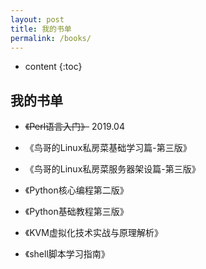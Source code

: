 ```yaml
---
layout: post
title: 我的书单
permalink: /books/
---
```


* content
{:toc}


我的书单
-----------------------------------------------------------------

+ ~~《Perl语言入门》~~   2019.04

+ 《鸟哥的Linux私房菜基础学习篇-第三版》

+ 《鸟哥的Linux私房菜服务器架设篇-第三版》

+ 《Python核心编程第二版》

+ 《Python基础教程第三版》

+ 《KVM虚拟化技术实战与原理解析》

+ 《shell脚本学习指南》

  
